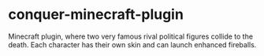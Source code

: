 # conquer-minecraft-plugin
Minecraft plugin, where two very famous rival political figures collide to the death. Each character has their own skin and can launch enhanced fireballs.
